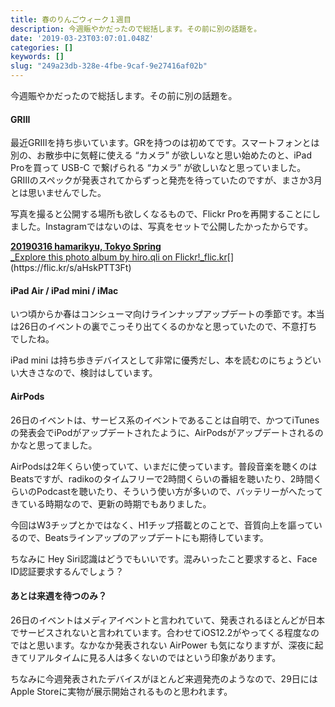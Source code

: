 ```yaml
---
title: 春のりんごウィーク１週目
description: 今週賑やかだったので総括します。その前に別の話題を。
date: '2019-03-23T03:07:01.048Z'
categories: []
keywords: []
slug: "249a23db-328e-4fbe-9caf-9e27416af02b"
---
```

今週賑やかだったので総括します。その前に別の話題を。

#### GRIII

最近GRIIIを持ち歩いています。GRを持つのは初めてです。スマートフォンとは別の、お散歩中に気軽に使える “カメラ” が欲しいなと思い始めたのと、iPad Proを買って USB-C で繋げられる “カメラ” が欲しいなと思っていました。 GRIIIのスペックが発表されてからずっと発売を待っていたのですが、まさか3月とは思いませんでした。

写真を撮ると公開する場所も欲しくなるもので、Flickr Proを再開することにしました。Instagramではないのは、写真をセットで公開したかったからです。

[**20190316 hamarikyu, Tokyo Spring**  
_Explore this photo album by hiro.qli on Flickr!_flic.kr](https://flic.kr/s/aHskPTT3Ft "https://flic.kr/s/aHskPTT3Ft")[](https://flic.kr/s/aHskPTT3Ft)

#### iPad Air / iPad mini / iMac

いつ頃からか春はコンシューマ向けラインナップアップデートの季節です。本当は26日のイベントの裏でこっそり出てくるのかなと思っていたので、不意打ちでしたね。

iPad mini は持ち歩きデバイスとして非常に優秀だし、本を読むのにちょうどいい大きさなので、検討はしています。

#### AirPods

26日のイベントは、サービス系のイベントであることは自明で、かつてiTunesの発表会でiPodがアップデートされたように、AirPodsがアップデートされるのかなと思ってました。

AirPodsは2年くらい使っていて、いまだに使っています。普段音楽を聴くのはBeatsですが、radikoのタイムフリーで2時間くらいの番組を聴いたり、2時間くらいのPodcastを聴いたり、そういう使い方が多いので、バッテリーがへたってきている時期なので、更新の時期でもありました。

今回はW3チップとかではなく、H1チップ搭載とのことで、音質向上を謳っているので、Beatsラインアップのアップデートにも期待しています。

ちなみに Hey Siri認識はどうでもいいです。混みいったこと要求すると、Face ID認証要求するんでしょう？

#### あとは来週を待つのみ？

26日のイベントはメディアイベントと言われていて、発表されるほとんどが日本でサービスされないと言われています。合わせてiOS12.2がやってくる程度なのではと思います。なかなか発表されない AirPower も気になりますが、深夜に起きてリアルタイムに見る人は多くないのではという印象があります。

ちなみに今週発表されたデバイスがほとんど来週発売のようなので、29日にはApple Storeに実物が展示開始されるものと思われます。